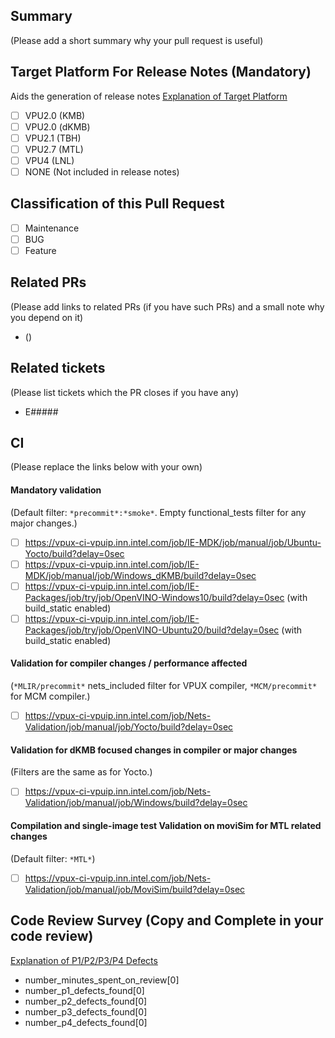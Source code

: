 ## Summary

(Please add a short summary why your pull request is useful)

## Target Platform For Release Notes (Mandatory)

Aids the generation of release notes [Explanation of Target Platform](https://wiki.ith.intel.com/display/Movidius/Explanation+of+Target+Platform+for+VPU+PR+Template)

- [ ] VPU2.0 (KMB)
- [ ] VPU2.0 (dKMB)
- [ ] VPU2.1 (TBH)
- [ ] VPU2.7 (MTL)
- [ ] VPU4 (LNL)
- [ ] NONE (Not included in release notes)

## Classification of this Pull Request

- [ ] Maintenance
- [ ] BUG
- [ ] Feature

## Related PRs

(Please add links to related PRs (if you have such PRs) and a small note why you depend on it)

* <pr-link> (<description>)

## Related tickets

(Please list tickets which the PR closes if you have any)

* E#####

## CI

(Please replace the links below with your own)

#### Mandatory validation

(Default filter: `*precommit*:*smoke*`. Empty functional_tests filter for any major changes.)

* [ ] https://vpux-ci-vpuip.inn.intel.com/job/IE-MDK/job/manual/job/Ubuntu-Yocto/build?delay=0sec
* [ ] https://vpux-ci-vpuip.inn.intel.com/job/IE-MDK/job/manual/job/Windows_dKMB/build?delay=0sec
* [ ] https://vpux-ci-vpuip.inn.intel.com/job/IE-Packages/job/try/job/OpenVINO-Windows10/build?delay=0sec (with build_static enabled)
* [ ] https://vpux-ci-vpuip.inn.intel.com/job/IE-Packages/job/try/job/OpenVINO-Ubuntu20/build?delay=0sec (with build_static enabled)

#### Validation for compiler changes / performance affected

(`*MLIR/precommit*` nets_included filter for VPUX compiler, `*MCM/precommit*` for MCM compiler.)

* [ ] https://vpux-ci-vpuip.inn.intel.com/job/Nets-Validation/job/manual/job/Yocto/build?delay=0sec

#### Validation for dKMB focused changes in compiler or major changes

(Filters are the same as for Yocto.)

* [ ] https://vpux-ci-vpuip.inn.intel.com/job/Nets-Validation/job/manual/job/Windows/build?delay=0sec

#### Compilation and single-image test Validation on moviSim for MTL related changes

(Default filter: `*MTL*`)

* [ ] https://vpux-ci-vpuip.inn.intel.com/job/Nets-Validation/job/manual/job/MoviSim/build?delay=0sec

## Code Review Survey (Copy and Complete in your code review)
[Explanation of P1/P2/P3/P4 Defects](https://wiki.ith.intel.com/pages/viewpage.action?pageId=1684473024)

- number_minutes_spent_on_review[0]
- number_p1_defects_found[0]
- number_p2_defects_found[0]
- number_p3_defects_found[0]
- number_p4_defects_found[0]
